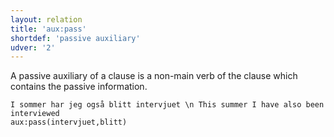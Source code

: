```yaml
---
layout: relation
title: 'aux:pass'
shortdef: 'passive auxiliary'
udver: '2'
---
```

A passive auxiliary of a clause is a non-main verb of the clause which contains the passive information.

~~~ sdparse
I sommer har jeg også blitt intervjuet \n This summer I have also been interviewed
aux:pass(intervjuet,blitt)
~~~

<!-- Interlanguage links updated Ne 5. května 2024, 18:20:47 CEST -->
